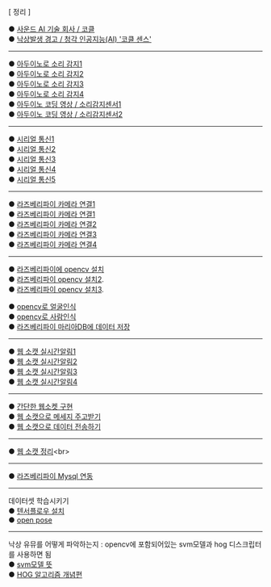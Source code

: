 [ 정리 ] <br>

● [사운드 AI 기술 회사 / 코클](https://cochl.oopy.io/)<br>
● [낙상발생 경고 / 청각 인공지능(AI) '코클 센스'](https://biz.chosun.com/stock/stock_general/2024/01/08/54C4432GBBCYVG4TJE4BR5YTTY/)<br>

***
● [아두이노로 소리 감지1](https://blog.naver.com/3dfuns/223117248010)<br>
● [아두이노로 소리 감지2](https://m.blog.naver.com/damtaja/221999396784)<br>
● [아두이노로 소리 감지3](https://m.blog.naver.com/icbanq/222588844355)<br>
● [아두이노로 소리 감지4](https://blog.naver.com/eduino/223291353027)<br>
● [아두이노 코딩 영상 / 소리감지센서1](https://www.youtube.com/watch?v=N6v8owKJz8M)<br>
● [아두이노 코딩 영상 / 소리감지센서2](https://www.youtube.com/watch?v=VU6Vzhyf9E4)<br>

***
● [시리얼 통신1](https://ecency.com/kr-dev/@jacobyu/iot-project)<br>
● [시리얼 통신2](https://bebutae.tistory.com/104)<br>
● [시리얼 통신3](https://blog.naver.com/krmjin/223369635234)<br>
● [시리얼 통신4](https://velog.io/@baduckie6231/%EB%9D%BC%EC%A6%88%EB%B2%A0%EB%A6%AC%ED%8C%8C%EC%9D%B4-%EC%95%84%EB%91%90%EC%9D%B4%EB%85%B8-%EC%8B%9C%EB%A6%AC%EC%96%BC-%ED%86%B5%EC%8B%A0) <br>
● [시리얼 통신5](https://naver.me/GmVto0yN)<br>

***
● [라즈베리파이 카메라 연결1](https://m.blog.naver.com/no1_devicemart/223305384819)<br>
● [라즈베리파이 카메라 연결1](https://neosarchizo.gitbooks.io/raspberrypiforsejonguniv/content/chapter2.html)<br>
● [라즈베리파이 카메라 연결2](https://blog.naver.com/no1_devicemart/223305384819)<br>
● [라즈베리파이 카메라 연결3](https://velog.io/@addps5012/%EB%9D%BC%EC%A6%88%EB%B2%A0%EB%A6%AC%ED%8C%8C%EC%9D%B4-V2-%EC%B9%B4%EB%A9%94%EB%9D%BC-%EC%97%B0%EA%B2%B0%ED%95%98%EA%B8%B0)<br>
● [라즈베리파이 카메라 연결4](https://kdjun97.github.io/iot/raspberry-pi-install/)<br>

***
● [라즈베리파이에 opencv 설치](https://blog.naver.com/ljy9378/221438192568)<br>
● [라즈베리파이 opencv 설치2](https://naver.me/5tejZlhc).<br>
● [라즈베리파이 opencv 설치3](https://velog.io/@kimeec/%EB%9D%BC%EC%A6%88%EB%B2%A0%EB%A6%AC%ED%8C%8C%EC%9D%B4Raspberry-Pi-%EC%B9%B4%EB%A9%94%EB%9D%BC-%EB%AA%A8%EB%93%88%EB%A1%9C-%EB%88%88%EC%9D%B8%EC%8B%9D-%EC%8B%A4%EC%8B%9C%EA%B0%84-%EC%B6%9C%EB%A0%A5%ED%95%B4%EB%B3%B4%EA%B8%B0).<br>


● [opencv로 얼굴인식](https://blog.naver.com/ljy9378/221438230814)<br>
● [opencv로 사람인식](https://park-duck.tistory.com/entry/Python-OpenCV-%EC%82%AC%EB%9E%8C%EC%9D%B8%EC%8B%9D%EB%9D%BC%EC%A6%88%EB%B2%A0%EB%A6%AC%ED%8C%8C%EC%9D%B4)<br>
● [라즈베리파이 마리아DB에 데이터 저장](https://velog.io/@dfdf/%EB%9D%BC%EC%A6%88%EB%B2%A0%EB%A6%ACMariaDB%EC%97%90-%EB%8D%B0%EC%9D%B4%ED%84%B0-%EC%A0%80%EC%9E%A5%ED%95%98%EA%B8%B0)<br>

***
● [웹 소캣 실시간알림1](https://velog.io/@rim/%EC%9B%B9%EC%86%8C%EC%BC%93-%EC%8B%A4%EC%8B%9C%EA%B0%84-%EC%95%8C%EB%A6%BC-%EB%A7%8C%EB%93%A4%EA%B8%B02-ahwecb52)<br>
● [웹 소캣 실시간알림2](https://mag1c.tistory.com/222)<br>
● [웹 소캣 실시간알림3](https://tecoble.techcourse.co.kr/post/2021-08-14-web-socket/)<br>
● [웹 소캣 실시간알림4](https://github.com/pparkjs/websocket_chat)<br>

***
● [간단한 웹소켓 구현](https://youtu.be/yXPCg5eupGM?si=ISv1QYKeifpnTEhs)<br>
● [웹 소캣으로 메세지 주고받기](https://www.chanstory.dev/blog/post/26)<br>
● [웹 소캣으로 데이터 전송하기](https://leekoby.github.io/posts/send-realtime-data-with-web-sockets/)<br>
***
● [웹 소캣 정리](https://inpa.tistory.com/entry/WEB-%F0%9F%8C%90-%EC%9B%B9-%EC%86%8C%EC%BC%93-Socket-%EC%97%AD%EC%82%AC%EB%B6%80%ED%84%B0-%EC%A0%95%EB%A6%AC#%EC%9B%B9_%EC%86%8C%EC%BC%93_%EC%9D%B4%EB%9E%80?)<br>
***
● [라즈베리파이 Mysql 연동](https://narnhada.tistory.com/m/18)<br>
***
데이터셋 학습시키기<br>
● [텐서플로우 설치](https://m.blog.naver.com/ryanlee5767/222151370950)<br>
● [open pose](https://blog.naver.com/shino1025/221607197982)<br>
***
낙상 유뮤를 어떻게 파악하는지 : opencv에 포함되어있는 svm모델과 hog 디스크립터를 사용하면 됨<br>
● [svm모델 뜻](https://blog.eunsukim.me/posts/understanding-support-vector-machine)<br>
● [HOG 알고리즘 개념편](https://blog.naver.com/dongju0531hb/222443993008?viewType=pc)<br>

